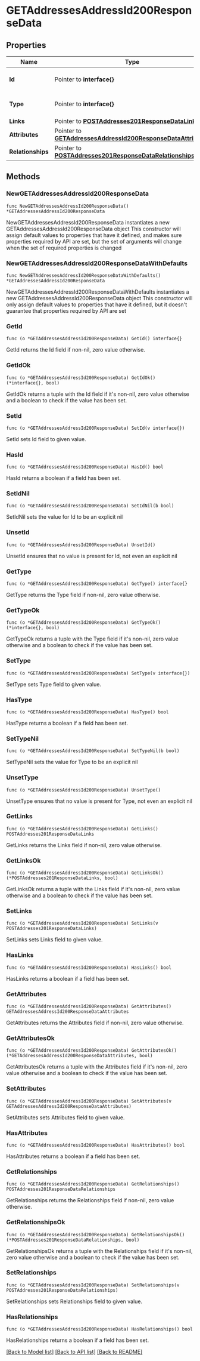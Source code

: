 # GETAddressesAddressId200ResponseData

## Properties

Name | Type | Description | Notes
------------ | ------------- | ------------- | -------------
**Id** | Pointer to **interface{}** | The resource&#39;s id | [optional] 
**Type** | Pointer to **interface{}** | The resource&#39;s type | [optional] 
**Links** | Pointer to [**POSTAddresses201ResponseDataLinks**](POSTAddresses201ResponseDataLinks.md) |  | [optional] 
**Attributes** | Pointer to [**GETAddressesAddressId200ResponseDataAttributes**](GETAddressesAddressId200ResponseDataAttributes.md) |  | [optional] 
**Relationships** | Pointer to [**POSTAddresses201ResponseDataRelationships**](POSTAddresses201ResponseDataRelationships.md) |  | [optional] 

## Methods

### NewGETAddressesAddressId200ResponseData

`func NewGETAddressesAddressId200ResponseData() *GETAddressesAddressId200ResponseData`

NewGETAddressesAddressId200ResponseData instantiates a new GETAddressesAddressId200ResponseData object
This constructor will assign default values to properties that have it defined,
and makes sure properties required by API are set, but the set of arguments
will change when the set of required properties is changed

### NewGETAddressesAddressId200ResponseDataWithDefaults

`func NewGETAddressesAddressId200ResponseDataWithDefaults() *GETAddressesAddressId200ResponseData`

NewGETAddressesAddressId200ResponseDataWithDefaults instantiates a new GETAddressesAddressId200ResponseData object
This constructor will only assign default values to properties that have it defined,
but it doesn't guarantee that properties required by API are set

### GetId

`func (o *GETAddressesAddressId200ResponseData) GetId() interface{}`

GetId returns the Id field if non-nil, zero value otherwise.

### GetIdOk

`func (o *GETAddressesAddressId200ResponseData) GetIdOk() (*interface{}, bool)`

GetIdOk returns a tuple with the Id field if it's non-nil, zero value otherwise
and a boolean to check if the value has been set.

### SetId

`func (o *GETAddressesAddressId200ResponseData) SetId(v interface{})`

SetId sets Id field to given value.

### HasId

`func (o *GETAddressesAddressId200ResponseData) HasId() bool`

HasId returns a boolean if a field has been set.

### SetIdNil

`func (o *GETAddressesAddressId200ResponseData) SetIdNil(b bool)`

 SetIdNil sets the value for Id to be an explicit nil

### UnsetId
`func (o *GETAddressesAddressId200ResponseData) UnsetId()`

UnsetId ensures that no value is present for Id, not even an explicit nil
### GetType

`func (o *GETAddressesAddressId200ResponseData) GetType() interface{}`

GetType returns the Type field if non-nil, zero value otherwise.

### GetTypeOk

`func (o *GETAddressesAddressId200ResponseData) GetTypeOk() (*interface{}, bool)`

GetTypeOk returns a tuple with the Type field if it's non-nil, zero value otherwise
and a boolean to check if the value has been set.

### SetType

`func (o *GETAddressesAddressId200ResponseData) SetType(v interface{})`

SetType sets Type field to given value.

### HasType

`func (o *GETAddressesAddressId200ResponseData) HasType() bool`

HasType returns a boolean if a field has been set.

### SetTypeNil

`func (o *GETAddressesAddressId200ResponseData) SetTypeNil(b bool)`

 SetTypeNil sets the value for Type to be an explicit nil

### UnsetType
`func (o *GETAddressesAddressId200ResponseData) UnsetType()`

UnsetType ensures that no value is present for Type, not even an explicit nil
### GetLinks

`func (o *GETAddressesAddressId200ResponseData) GetLinks() POSTAddresses201ResponseDataLinks`

GetLinks returns the Links field if non-nil, zero value otherwise.

### GetLinksOk

`func (o *GETAddressesAddressId200ResponseData) GetLinksOk() (*POSTAddresses201ResponseDataLinks, bool)`

GetLinksOk returns a tuple with the Links field if it's non-nil, zero value otherwise
and a boolean to check if the value has been set.

### SetLinks

`func (o *GETAddressesAddressId200ResponseData) SetLinks(v POSTAddresses201ResponseDataLinks)`

SetLinks sets Links field to given value.

### HasLinks

`func (o *GETAddressesAddressId200ResponseData) HasLinks() bool`

HasLinks returns a boolean if a field has been set.

### GetAttributes

`func (o *GETAddressesAddressId200ResponseData) GetAttributes() GETAddressesAddressId200ResponseDataAttributes`

GetAttributes returns the Attributes field if non-nil, zero value otherwise.

### GetAttributesOk

`func (o *GETAddressesAddressId200ResponseData) GetAttributesOk() (*GETAddressesAddressId200ResponseDataAttributes, bool)`

GetAttributesOk returns a tuple with the Attributes field if it's non-nil, zero value otherwise
and a boolean to check if the value has been set.

### SetAttributes

`func (o *GETAddressesAddressId200ResponseData) SetAttributes(v GETAddressesAddressId200ResponseDataAttributes)`

SetAttributes sets Attributes field to given value.

### HasAttributes

`func (o *GETAddressesAddressId200ResponseData) HasAttributes() bool`

HasAttributes returns a boolean if a field has been set.

### GetRelationships

`func (o *GETAddressesAddressId200ResponseData) GetRelationships() POSTAddresses201ResponseDataRelationships`

GetRelationships returns the Relationships field if non-nil, zero value otherwise.

### GetRelationshipsOk

`func (o *GETAddressesAddressId200ResponseData) GetRelationshipsOk() (*POSTAddresses201ResponseDataRelationships, bool)`

GetRelationshipsOk returns a tuple with the Relationships field if it's non-nil, zero value otherwise
and a boolean to check if the value has been set.

### SetRelationships

`func (o *GETAddressesAddressId200ResponseData) SetRelationships(v POSTAddresses201ResponseDataRelationships)`

SetRelationships sets Relationships field to given value.

### HasRelationships

`func (o *GETAddressesAddressId200ResponseData) HasRelationships() bool`

HasRelationships returns a boolean if a field has been set.


[[Back to Model list]](../README.md#documentation-for-models) [[Back to API list]](../README.md#documentation-for-api-endpoints) [[Back to README]](../README.md)


